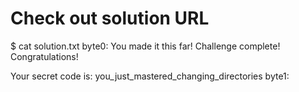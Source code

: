 # Check out solution URL
$ cat solution.txt
byte0: You made it this far! Challenge complete! Congratulations!

Your secret code is: you_just_mastered_changing_directories
byte1:
